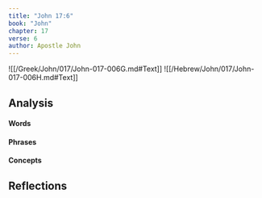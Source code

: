 ```yaml
---
title: "John 17:6"
book: "John"
chapter: 17
verse: 6
author: Apostle John
---
```

![[/Greek/John/017/John-017-006G.md#Text]]
![[/Hebrew/John/017/John-017-006H.md#Text]]

## Analysis

#### Words

#### Phrases

#### Concepts

## Reflections
